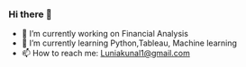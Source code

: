 ### Hi there 👋


- 🔭 I’m currently working on Financial Analysis
- 🌱 I’m currently learning Python,Tableau, Machine learning
- 📫 How to reach me: Luniakunal1@gmail.com

